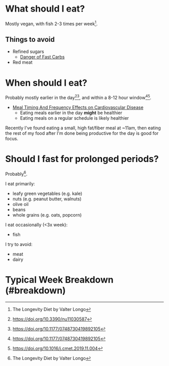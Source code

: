 # What should I eat?

Mostly vegan, with fish 2-3 times per week[^1].

## Things to avoid

 - Refined sugars
    - [Danger of Fast
       Carbs](https://www.theatlantic.com/ideas/archive/2020/03/carbs-are-killing-us/609040/)
 - Red meat


# When should I eat?

Probably mostly earlier in the day[^2][^3], and within a 8-12 hour
window[^3][^4].

- [Meal Timing And Frequency Effects on Cardiovascular
  Disease](https://www.ahajournals.org/doi/full/10.1161/CIR.0000000000000476)
  - Eating meals earlier in the day **might** be healthier
  - Eating meals on a regular schedule is likely healthier

Recently I've found eating a small, high fat/fiber meal at ~11am, then eating
the rest of my food after I'm done being productive for the day is good for
focus.


# Should I fast for prolonged periods?

Probably[^1].


[^1]: The Longevity Diet by Valter Longo
[^2]: https://doi.org/10.3390/nu11030587
[^3]: https://doi.org/10.1177/0748730419892105
[^4]: https://doi.org/10.1016/j.cmet.2019.11.004



I eat primarily:
 - leafy green vegetables (e.g. kale)
 - nuts (e.g. peanut butter, walnuts)
 - olive oil
 - beans
 - whole grains (e.g. oats, popcorn)

I eat occasionally (<3x week):
 - fish

I try to avoid:
 - meat
 - dairy



# Typical Week Breakdown (#breakdown)
